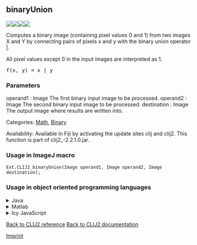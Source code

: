 ## binaryUnion
<img src="images/mini_empty_logo.png"/><img src="images/mini_clij2_logo.png"/><img src="images/mini_clijx_logo.png"/><img src="images/mini_empty_logo.png"/>

Computes a binary image (containing pixel values 0 and 1) from two images X and Y by connecting pairs of
pixels x and y with the binary union operator |.

All pixel values except 0 in the input images are interpreted as 1.<pre>f(x, y) = x | y</pre>

### Parameters

operand1 : Image
    The first binary input image to be processed.
operand2 : Image
    The second binary input image to be processed.
destination : Image
    The output image where results are written into.


Categories: [Math](https://clij.github.io/clij2-docs/reference__math), [Binary](https://clij.github.io/clij2-docs/reference__binary)

Availability: Available in Fiji by activating the update sites clij and clij2.
This function is part of clij2_-2.2.1.0.jar.

### Usage in ImageJ macro
```
Ext.CLIJ2_binaryUnion(Image operand1, Image operand2, Image destination);
```


### Usage in object oriented programming languages



<details>

<summary>
Java
</summary>
<pre class="highlight">// init CLIJ and GPU
import net.haesleinhuepf.clij2.CLIJ2;
import net.haesleinhuepf.clij.clearcl.ClearCLBuffer;
CLIJ2 clij2 = CLIJ2.getInstance();

// get input parameters
ClearCLBuffer operand1 = clij2.push(operand1ImagePlus);
ClearCLBuffer operand2 = clij2.push(operand2ImagePlus);
destination = clij2.create(operand1);
</pre>

<pre class="highlight">
// Execute operation on GPU
clij2.binaryUnion(operand1, operand2, destination);
</pre>

<pre class="highlight">
// show result
destinationImagePlus = clij2.pull(destination);
destinationImagePlus.show();

// cleanup memory on GPU
clij2.release(operand1);
clij2.release(operand2);
clij2.release(destination);
</pre>

</details>



<details>

<summary>
Matlab
</summary>
<pre class="highlight">% init CLIJ and GPU
clij2 = init_clatlab();

% get input parameters
operand1 = clij2.pushMat(operand1_matrix);
operand2 = clij2.pushMat(operand2_matrix);
destination = clij2.create(operand1);
</pre>

<pre class="highlight">
% Execute operation on GPU
clij2.binaryUnion(operand1, operand2, destination);
</pre>

<pre class="highlight">
% show result
destination = clij2.pullMat(destination)

% cleanup memory on GPU
clij2.release(operand1);
clij2.release(operand2);
clij2.release(destination);
</pre>

</details>



<details>

<summary>
Icy JavaScript
</summary>
<pre class="highlight">// init CLIJ and GPU
importClass(net.haesleinhuepf.clicy.CLICY);
importClass(Packages.icy.main.Icy);

clij2 = CLICY.getInstance();

// get input parameters
operand1_sequence = getSequence();
operand1 = clij2.pushSequence(operand1_sequence);
operand2_sequence = getSequence();
operand2 = clij2.pushSequence(operand2_sequence);
destination = clij2.create(operand1);
</pre>

<pre class="highlight">
// Execute operation on GPU
clij2.binaryUnion(operand1, operand2, destination);
</pre>

<pre class="highlight">
// show result
destination_sequence = clij2.pullSequence(destination)
Icy.addSequence(destination_sequence);
// cleanup memory on GPU
clij2.release(operand1);
clij2.release(operand2);
clij2.release(destination);
</pre>

</details>



[Back to CLIJ2 reference](https://clij.github.io/clij2-docs/reference)
[Back to CLIJ2 documentation](https://clij.github.io/clij2-docs)

[Imprint](https://clij.github.io/imprint)
